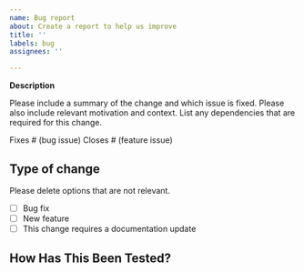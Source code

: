 ```yaml
---
name: Bug report
about: Create a report to help us improve
title: ''
labels: bug
assignees: ''

---
```


**Description**

Please include a summary of the change and which issue is fixed. Please also include relevant motivation and context. List any dependencies that are required for this change.

Fixes # (bug issue)
Closes # (feature issue)

## Type of change

Please delete options that are not relevant.

- [ ] Bug fix
- [ ] New feature
- [ ] This change requires a documentation update

## How Has This Been Tested?
<!--- Please describe in detail how you tested your changes. -->
<!--- Include details of your testing environment, and the tests you ran to -->
<!--- see how your change affects other areas of the code, etc. -->
